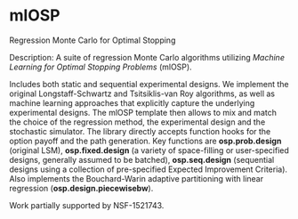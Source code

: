 # mlOSP
Regression Monte Carlo for Optimal Stopping


Description: A suite of regression Monte Carlo algorithms utilizing *Machine Learning for Optimal Stopping Problems* (mlOSP). 

Includes both static and
sequential experimental designs. We implement the original Longstaff-Schwartz
and Tsitsiklis-van Roy algorithms, as well as machine learning
approaches that explicitly capture the underlying experimental
designs. The mlOSP template then allows to mix and match the choice
of the regression method, the experimental design and the
stochastic simulator. The library directly accepts function hooks
for the option payoff and the path generation. Key functions are
**osp.prob.design** (original LSM), **osp.fixed.design** (a variety of
space-filling or user-specified designs, generally assumed to be
batched), **osp.seq.design** (sequential designs using a collection of
pre-specified Expected Improvement Criteria). Also implements the
Bouchard-Warin adaptive partitioning with linear regression
(**osp.design.piecewisebw**). 

Work partially supported by NSF-1521743.
